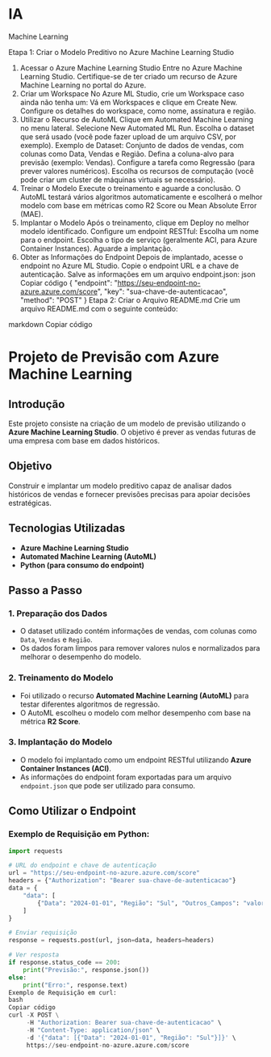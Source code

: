 # IA
Machine Learning


Etapa 1: Criar o Modelo Preditivo no Azure Machine Learning Studio
1. Acessar o Azure Machine Learning Studio
Entre no Azure Machine Learning Studio.
Certifique-se de ter criado um recurso de Azure Machine Learning no portal do Azure.
2. Criar um Workspace
No Azure ML Studio, crie um Workspace caso ainda não tenha um:
Vá em Workspaces e clique em Create New.
Configure os detalhes do workspace, como nome, assinatura e região.
3. Utilizar o Recurso de AutoML
Clique em Automated Machine Learning no menu lateral.
Selecione New Automated ML Run.
Escolha o dataset que será usado (você pode fazer upload de um arquivo CSV, por exemplo).
Exemplo de Dataset: Conjunto de dados de vendas, com colunas como Data, Vendas e Região.
Defina a coluna-alvo para previsão (exemplo: Vendas).
Configure a tarefa como Regressão (para prever valores numéricos).
Escolha os recursos de computação (você pode criar um cluster de máquinas virtuais se necessário).
4. Treinar o Modelo
Execute o treinamento e aguarde a conclusão.
O AutoML testará vários algoritmos automaticamente e escolherá o melhor modelo com base em métricas como R2 Score ou Mean Absolute Error (MAE).
5. Implantar o Modelo
Após o treinamento, clique em Deploy no melhor modelo identificado.
Configure um endpoint RESTful:
Escolha um nome para o endpoint.
Escolha o tipo de serviço (geralmente ACI, para Azure Container Instances).
Aguarde a implantação.
6. Obter as Informações do Endpoint
Depois de implantado, acesse o endpoint no Azure ML Studio.
Copie o endpoint URL e a chave de autenticação.
Salve as informações em um arquivo endpoint.json:
json
Copiar código
{
  "endpoint": "https://seu-endpoint-no-azure.azure.com/score",
  "key": "sua-chave-de-autenticacao",
  "method": "POST"
}
Etapa 2: Criar o Arquivo README.md
Crie um arquivo README.md com o seguinte conteúdo:

markdown
Copiar código
# Projeto de Previsão com Azure Machine Learning

## Introdução
Este projeto consiste na criação de um modelo de previsão utilizando o **Azure Machine Learning Studio**. O objetivo é prever as vendas futuras de uma empresa com base em dados históricos.

## Objetivo
Construir e implantar um modelo preditivo capaz de analisar dados históricos de vendas e fornecer previsões precisas para apoiar decisões estratégicas.

## Tecnologias Utilizadas
- **Azure Machine Learning Studio**
- **Automated Machine Learning (AutoML)**
- **Python (para consumo do endpoint)**

## Passo a Passo

### 1. Preparação dos Dados
- O dataset utilizado contém informações de vendas, com colunas como `Data`, `Vendas` e `Região`.
- Os dados foram limpos para remover valores nulos e normalizados para melhorar o desempenho do modelo.

### 2. Treinamento do Modelo
- Foi utilizado o recurso **Automated Machine Learning (AutoML)** para testar diferentes algoritmos de regressão.
- O AutoML escolheu o modelo com melhor desempenho com base na métrica **R2 Score**.

### 3. Implantação do Modelo
- O modelo foi implantado como um endpoint RESTful utilizando **Azure Container Instances (ACI)**.
- As informações do endpoint foram exportadas para um arquivo `endpoint.json` que pode ser utilizado para consumo.

## Como Utilizar o Endpoint

### Exemplo de Requisição em Python:
```python
import requests

# URL do endpoint e chave de autenticação
url = "https://seu-endpoint-no-azure.azure.com/score"
headers = {"Authorization": "Bearer sua-chave-de-autenticacao"}
data = {
    "data": [
        {"Data": "2024-01-01", "Região": "Sul", "Outros_Campos": "valores"}
    ]
}

# Enviar requisição
response = requests.post(url, json=data, headers=headers)

# Ver resposta
if response.status_code == 200:
    print("Previsão:", response.json())
else:
    print("Erro:", response.text)
Exemplo de Requisição em curl:
bash
Copiar código
curl -X POST \
     -H "Authorization: Bearer sua-chave-de-autenticacao" \
     -H "Content-Type: application/json" \
     -d '{"data": [{"Data": "2024-01-01", "Região": "Sul"}]}' \
     https://seu-endpoint-no-azure.azure.com/score

